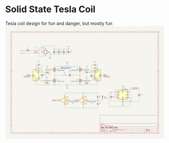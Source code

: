 # Solid State Tesla Coil
 Tesla coil design for fun and danger, but mostly fun
![Alt text](TC_ss.svg?raw=true "Schematic")

